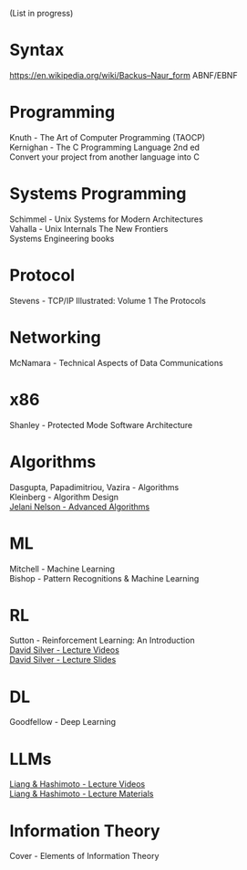 (List in progress)

# Syntax
https://en.wikipedia.org/wiki/Backus–Naur_form
ABNF/EBNF

# Programming
Knuth - The Art of Computer Programming (TAOCP)<br>
Kernighan - The C Programming Language 2nd ed<br>
Convert your project from another language into C 

# Systems Programming 
Schimmel - Unix Systems for Modern Architectures<br>
Vahalla - Unix Internals The New Frontiers<br>
Systems Engineering books<br>

# Protocol
Stevens - TCP/IP Illustrated: Volume 1 The Protocols

# Networking
McNamara - Technical Aspects of Data Communications

# x86
Shanley - Protected Mode Software Architecture

# Algorithms
Dasgupta, Papadimitriou, Vazira - Algorithms<br>
Kleinberg - Algorithm Design<br>
[Jelani Nelson - Advanced Algorithms](https://people.seas.harvard.edu/~cs224/fall14/lec.html)<br>

# ML
Mitchell - Machine Learning<br>
Bishop - Pattern Recognitions & Machine Learning<br>

# RL
Sutton - Reinforcement Learning: An Introduction<br>
[David Silver - Lecture Videos](https://www.youtube.com/playlist?list=PLqYmG7hTraZDM-OYHWgPebj2MfCFzFObQ)<br>
[David Silver - Lecture Slides](https://davidstarsilver.wordpress.com/teaching/)<br>

# DL
Goodfellow - Deep Learning

# LLMs
[Liang & Hashimoto - Lecture Videos](https://youtube.com/playlist?list=PLoROMvodv4rOY23Y0BoGoBGgQ1zmU_MT_&si=DA-PEKue0Uzsp1jN)<br>
[Liang & Hashimoto - Lecture Materials](https://stanford-cs336.github.io/spring2024/index.html)<br>


# Information Theory
Cover - Elements of Information Theory
